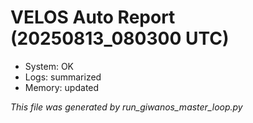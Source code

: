 # VELOS Auto Report (20250813_080300 UTC)

- System: OK
- Logs: summarized
- Memory: updated

_This file was generated by run_giwanos_master_loop.py_